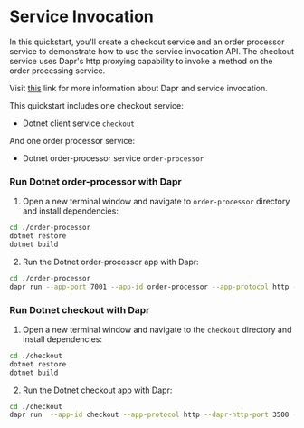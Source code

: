 # Service Invocation

In this quickstart, you'll create a checkout service and an order processor service to demonstrate how to use the service invocation API. The checkout service uses Dapr's http proxying capability to invoke a method on the order processing service.

Visit [this](https://docs.dapr.io/developing-applications/building-blocks/service-invocation/) link for more information about Dapr and service invocation.

This quickstart includes one checkout service:

- Dotnet client service `checkout` 

And one order processor service: 
 
- Dotnet order-processor service `order-processor`

### Run Dotnet order-processor with Dapr

1. Open a new terminal window and navigate to `order-processor` directory and install dependencies: 

<!-- STEP
name: Install Dotnet dependencies
-->

```bash
cd ./order-processor
dotnet restore
dotnet build
```

<!-- END_STEP -->

2. Run the Dotnet order-processor app with Dapr: 

<!-- STEP
name: Run order-processor service
expected_stdout_lines:
  - "You're up and running! Both Dapr and your app logs will appear here."
  - '== APP == Order received : Order { orderId = 10 }'
  - "Exited Dapr successfully"
  - "Exited App successfully"
expected_stderr_lines:
output_match_mode: substring
background: true
sleep: 10
-->

```bash
cd ./order-processor
dapr run --app-port 7001 --app-id order-processor --app-protocol http --dapr-http-port 3501 -- dotnet run
```

<!-- END_STEP -->

### Run Dotnet checkout with Dapr

1. Open a new terminal window and navigate to the `checkout` directory and install dependencies:

<!-- STEP
name: Install Dotnet dependencies
-->

```bash
cd ./checkout
dotnet restore
dotnet build
```

<!-- END_STEP -->

2. Run the Dotnet checkout app with Dapr: 

<!-- STEP
name: Run checkout service
expected_stdout_lines:
  - "You're up and running! Both Dapr and your app logs will appear here."
  - '== APP == Order passed: Order { OrderId = 1 }'
  - '== APP == Order passed: Order { OrderId = 2 }'
  - "Exited App successfully"
  - "Exited Dapr successfully"
expected_stderr_lines:
output_match_mode: substring
background: true
sleep: 10
-->
    
```bash
cd ./checkout
dapr run  --app-id checkout --app-protocol http --dapr-http-port 3500 -- dotnet run
```

<!-- END_STEP -->